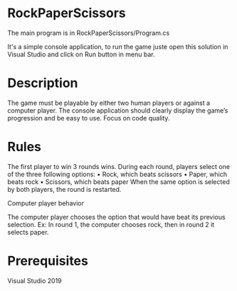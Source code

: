 # RockPaperScissors

The main program is in RockPaperScissors/Program.cs

It's a simple console application, to run the game juste open this solution in Visual Studio and click on Run button in menu bar.

# Description

The game must be playable by either two human players or against a computer player.
The console application should clearly display the game’s progression and be easy to use.
Focus on code quality.

# Rules

The first player to win 3 rounds wins.
During each round, players select one of the three following options:
• Rock, which beats scissors
• Paper, which beats rock
• Scissors, which beats paper
When the same option is selected by both players, the round is restarted.

Computer player behavior

The computer player chooses the option that would have beat its previous selection.
Ex: In round 1, the computer chooses rock, then in round 2 it selects paper.

# Prerequisites

Visual Studio 2019
